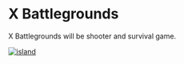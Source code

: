 # X Battlegrounds 

X Battlegrounds will be shooter and survival game. 

[![island](https://github.com/alisariaslan/XBattlegrounds/assets/36519570/bfef1a45-8637-4edb-8eb0-f731958a6275.png)](https://www.youtube.com/watch?v=Vmtt8tNdohY)
